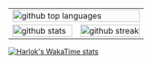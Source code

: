 <table align="center" style="width: 100%; border-collapse: collapse;">
  <tr>
    <td style="width: 50%;" colspan="2">
      <a href="https://github.com/Pyromagne">
        <img width="100%" src="https://github-readme-stats.vercel.app/api/top-langs/?username=pyromagne&amp;theme=tokyonight&amp;show_icons=true&amp;hide_border=true&amp;layout=compact" alt="github top languages">
      </a>
    </td>
  </tr>
  <tr>
  <td style="width: 50%;">
    <a href="https://github.com/Pyromagne">
        <img width="100%" src="https://github-readme-stats.vercel.app/api?username=pyromagne&amp;theme=tokyonight&amp;show_icons=true&amp;hide_border=true&amp;count_private=true" alt="github stats">
      </a>
  </td>
    <td style="width: 50%;">
      <a href="https://github.com/Pyromagne">
        <img width="100%" src="https://github-readme-streak-stats.herokuapp.com/?user=pyromagne&amp;theme=tokyonight&amp;hide_border=true" alt="github streak">
      </a>
    </td>
  </tr>
</table>


[![Harlok's WakaTime stats](https://github-readme-stats.vercel.app/api/wakatime?username=pyromagne&v=2)](https://githubcom/anuraghazra/github-readme-stats)


